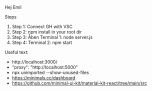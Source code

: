 Hej Emil

Steps 
1. Step 1: Connect GH with VSC
2. Step 2: npm install in your root dir
3. Step 3: Åben Terminal 1: node server.js
4. Step 4: Terminal 2: npm start


Useful text:
- http://localhost:3000/
- "proxy": "http://localhost:5000"
- npx unimported --show-unused-files
- https://minimals.cc/dashboard
- https://github.com/minimal-ui-kit/material-kit-react/tree/main/src
